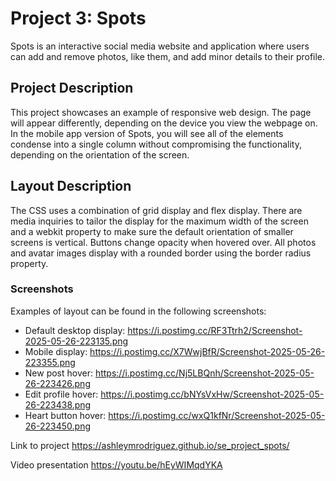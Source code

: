 # Project 3: Spots

Spots is an interactive social media website and application where users can add and remove photos, like them, and add minor details to their profile.

## Project Description

This project showcases an example of responsive web design. The page will appear differently, depending on the device you view the webpage on. In the mobile app version of Spots, you will see all of the elements condense into a single column without compromising the functionality, depending on the orientation of the screen.

## Layout Description

The CSS uses a combination of grid display and flex display. There are media inquiries to tailor the display for the maximum width of the screen and a webkit property to make sure the default orientation of smaller screens is vertical. Buttons change opacity when hovered over. All photos and avatar images display with a rounded border using the border radius property.

### Screenshots

Examples of layout can be found in the following screenshots:

- Default desktop display:
  https://i.postimg.cc/RF3Ttrh2/Screenshot-2025-05-26-223135.png
- Mobile display:
  https://i.postimg.cc/X7WwjBfR/Screenshot-2025-05-26-223355.png
- New post hover:
  https://i.postimg.cc/Nj5LBQnh/Screenshot-2025-05-26-223426.png
- Edit profile hover:
  https://i.postimg.cc/bNYsVxHw/Screenshot-2025-05-26-223438.png
- Heart button hover:
  https://i.postimg.cc/wxQ1kfNr/Screenshot-2025-05-26-223450.png

Link to project
https://ashleymrodriguez.github.io/se_project_spots/

Video presentation
https://youtu.be/hEyWIMqdYKA
